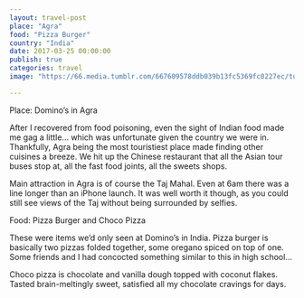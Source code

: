 ```yaml
---
layout: travel-post
place: "Agra"
food: "Pizza Burger"
country: "India"
date: 2017-03-25 00:00:00
publish: true
categories: travel
image: "https://66.media.tumblr.com/667609578ddb039b13fc5369fc0227ec/tumblr_p0t842r5rC1wkhtd7o1_1280.jpg"

---
```


Place: Domino’s in Agra

After I recovered from food poisoning, even the sight of Indian food made me gag a little… which was unfortunate given the country we were in. Thankfully, Agra being the most touristiest place made finding other cuisines a breeze. We hit up the Chinese restaurant that all the Asian tour buses stop at, all the fast food joints, all the sweets shops.

Main attraction in Agra is of course the Taj Mahal. Even at 6am there was a line longer than an iPhone launch. It was well worth it though, as you could still see views of the Taj without being surrounded by selfies.

Food: Pizza Burger and Choco Pizza

These were items we’d only seen at Domino’s in India. Pizza burger is basically two pizzas folded together, some oregano spiced on top of one. Some friends and I had concocted something similar to this in high school…

Choco pizza is chocolate and vanilla dough topped with coconut flakes. Tasted brain-meltingly sweet, satisfied all my chocolate cravings for days.